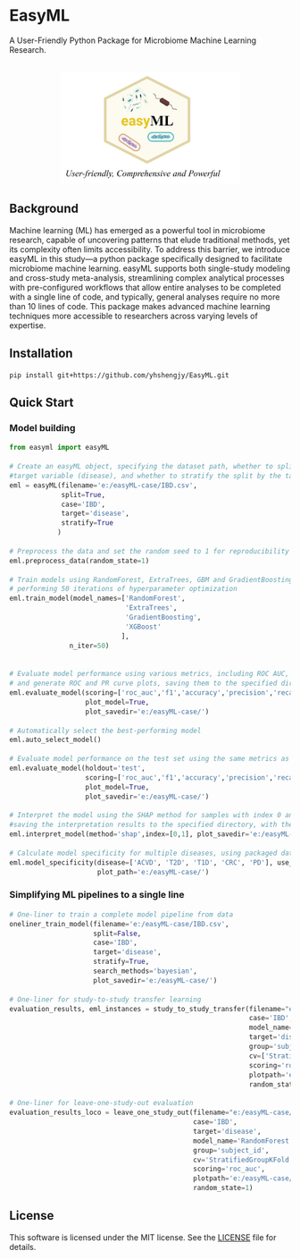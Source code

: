 # EasyML
A User-Friendly Python Package for Microbiome Machine Learning Research.
<br/><br/>
<p align="center"><img src="./easyml.jpg" height="200"/></p>

## Background
Machine learning (ML) has emerged as a powerful tool in microbiome research, capable of uncovering patterns that elude traditional methods, yet its complexity often limits accessibility. To address this barrier, we introduce easyML in this study—a python package specifically designed to facilitate microbiome machine learning. easyML supports both single-study modeling and cross-study meta-analysis, streamlining complex analytical processes with pre-configured workflows that allow entire analyses to be completed with a single line of code, and typically, general analyses require no more than 10 lines of code. This package makes advanced machine learning techniques more accessible to researchers across varying levels of expertise. 

## Installation
```commandline
pip install git+https://github.com/yhshengjy/EasyML.git
```
## Quick Start

### Model building
```python
from easyml import easyML

# Create an easyML object, specifying the dataset path, whether to split the data, case type (IBD), 
#target variable (disease), and whether to stratify the split by the target label
eml = easyML(filename='e:/easyML-case/IBD.csv',
             split=True, 
             case='IBD',
             target='disease',
             stratify=True
            )

# Preprocess the data and set the random seed to 1 for reproducibility
eml.preprocess_data(random_state=1)

# Train models using RandomForest, ExtraTrees, GBM and GradientBoosting, 
# performing 50 iterations of hyperparameter optimization
eml.train_model(model_names=['RandomForest', 
                             'ExtraTrees', 
                             'GradientBoosting',
                             'XGBoost'
                            ],
               n_iter=50)


# Evaluate model performance using various metrics, including ROC AUC, F1, accuracy, precision, recall, and MCC, 
# and generate ROC and PR curve plots, saving them to the specified directory
eml.evaluate_model(scoring=['roc_auc','f1','accuracy','precision','recall','mcc'],
                   plot_model=True, 
                   plot_savedir='e:/easyML-case/')

# Automatically select the best-performing model
eml.auto_select_model()

# Evaluate model performance on the test set using the same metrics as before, and save ROC and PR curve plots to the specified directory
eml.evaluate_model(holdout='test',
                   scoring=['roc_auc','f1','accuracy','precision','recall','mcc'],
                   plot_model=True, 
                   plot_savedir='e:/easyML-case/')

# Interpret the model using the SHAP method for samples with index 0 and 1, 
#saving the interpretation results to the specified directory, with the show option set to False
eml.interpret_model(method='shap',index=[0,1], plot_savedir='e:/easyML-case/', show=False)

# Calculate model specificity for multiple diseases, using packaged data, and save the results to the specified path
eml.model_specificity(disease=['ACVD', 'T2D', 'T1D', 'CRC', 'PD'], use_packagedata=True,
                      plot_path='e:/easyML-case/')
```
### Simplifying ML pipelines to a single line
```python
# One-liner to train a complete model pipeline from data
oneliner_train_model(filename='e:/easyML-case/IBD.csv',
                     split=False, 
                     case='IBD',
                     target='disease',
                     stratify=True,
                     search_methods='bayesian',
                     plot_savedir='e:/easyML-case/')

# One-liner for study-to-study transfer learning
evaluation_results, eml_instances = study_to_study_transfer(filename="e:/easyML-case/datasets/", 
                                                            case='IBD',
                                                            model_name='RandomForest',   
                                                            target='disease',
                                                            group='subject_id',
                                                            cv=['StratifiedGroupKFold','StratifiedGroupKFold','StratifiedKFold'],
                                                            scoring='roc_auc',
                                                            plotpath='e:/easyML-case/',
                                                            random_state=1)

# One-liner for leave-one-study-out evaluation
evaluation_results_loco = leave_one_study_out(filename="e:/easyML-case/datasets/", 
                                              case='IBD',
                                              target='disease',
                                              model_name='RandomForest',
                                              group='subject_id',
                                              cv='StratifiedGroupKFold',
                                              scoring='roc_auc',
                                              plotpath='e:/easyML-case/',  
                                              random_state=1)
```

## License

This software is licensed under the MIT license. See the [LICENSE](LICENSE) file for details.
